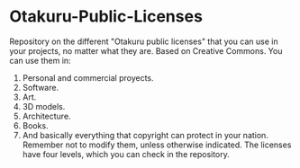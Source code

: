 # Otakuru-Public-Licenses
Repository on the different "Otakuru public licenses" that you can use in your projects, no matter what they are.
Based on Creative Commons.
You can use them in:
1. Personal and commercial proyects.
2. Software.
3. Art.
4. 3D models.
5. Architecture.
6. Books.
7. And basically everything that copyright can protect in your nation.
Remember not to modify them, unless otherwise indicated.
The licenses have four levels, which you can check in the repository.
